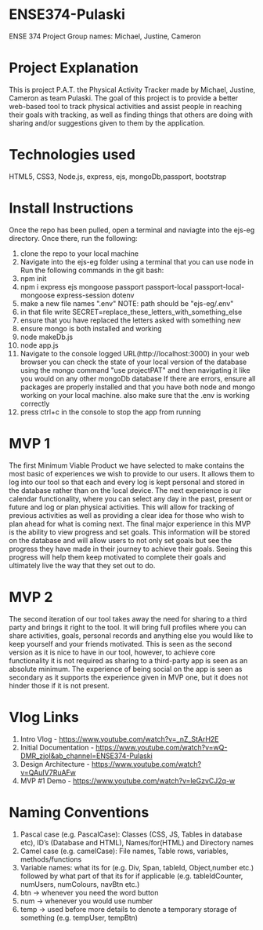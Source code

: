 # ENSE374-Pulaski

ENSE 374 Project
Group names: Michael, Justine, Cameron

# Project Explanation

This is project P.A.T. the Physical Activity Tracker made by Michael, Justine, Cameron as team Pulaski. The goal of this project is to provide a better web-based tool to track physical activities and assist people in reaching their goals with tracking, as well as finding things that others are doing with sharing and/or suggestions given to them by the application.

# Technologies used

HTML5, CSS3, Node.js, express, ejs, mongoDb,passport, bootstrap

# Install Instructions

Once the repo has been pulled, open a terminal and naviagte into the ejs-eg directory. Once there, run the following:

1. clone the repo to your local machine
2. Navigate into the ejs-eg folder using a terminal that you can use node in
   Run the following commands in the git bash:
3. npm init
4. npm i express ejs mongoose passport passport-local passport-local-mongoose express-session dotenv
5. make a new file names ".env" NOTE: path should be "ejs-eg/.env"
6. in that file write SECRET=replace_these_letters_with_something_else
7. ensure that you have replaced the letters asked with something new
8. ensure mongo is both installed and working
9. node makeDb.js
10. node app.js
11. Navigate to the console logged URL(http://localhost:3000) in your web browser
    you can check the state of your local version of the database using the mongo command "use projectPAT" and then navigating it like you would on any other mongoDb database
    If there are errors, ensure all packages are properly installed and that you have both node and mongo working on your local machine. also make sure that the .env is working correctly
12. press ctrl+c in the console to stop the app from running

# MVP 1

The first Minimum Viable Product we have selected to make contains the most basic of
experiences we wish to provide to our users. It allows them to log into our tool so that each and
every log is kept personal and stored in the database rather than on the local device. The next
experience is our calendar functionality, where you can select any day in the past, present or
future and log or plan physical activities. This will allow for tracking of previous activities as
well as providing a clear idea for those who wish to plan ahead for what is coming next. The
final major experience in this MVP is the ability to view progress and set goals. This information
will be stored on the database and will allow users to not only set goals but see the progress they
have made in their journey to achieve their goals. Seeing this progress will help them keep
motivated to complete their goals and ultimately live the way that they set out to do.

# MVP 2

The second iteration of our tool takes away the need for sharing to a third party and
brings it right to the tool. It will bring full profiles where you can share activities, goals, personal
records and anything else you would like to keep yourself and your friends motivated. This is
seen as the second version as it is nice to have in our tool, however, to achieve core functionality
it is not required as sharing to a third-party app is seen as an absolute minimum. The experience
of being social on the app is seen as secondary as it supports the experience given in MVP one,
but it does not hinder those if it is not present.

# Vlog Links

1. Intro Vlog - https://www.youtube.com/watch?v=_nZ_StArH2E
2. Initial Documentation - https://www.youtube.com/watch?v=wQ-DMR_zjoI&ab_channel=ENSE374-Pulaski
3. Design Architecture - https://www.youtube.com/watch?v=QAuIV7RuAFw
4. MVP #1 Demo - https://www.youtube.com/watch?v=leGzvCJ2q-w

# Naming Conventions

1. Pascal case (e.g. PascalCase): Classes (CSS, JS, Tables in database etc), ID’s (Database and HTML), Names/for(HTML) and Directory names
2. Camel case (e.g. camelCase): File names, Table rows, variables, methods/functions
3. Variable names: what its for (e.g. Div, Span, tableId, Object,number etc.) followed by what part of that its for if applicable (e.g. tableIdCounter, numUsers, numColours, navBtn etc.)
4. btn -> whenever you need the word button
5. num -> whenever you would use number
6. temp -> used before more details to denote a temporary storage of something (e.g. tempUser, tempBtn)
